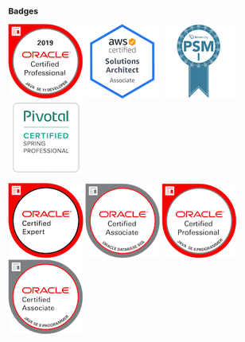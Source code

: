 ### Badges

[![oracle-certified-professional-11](images/oracle-certified-professional-java-se-11-developer.png)](https://www.youracclaim.com/badges/e7b6cbd9-ab31-4650-8617-dcc4ebf03dc2/public_url)
[![awssaa](images/awssaa.png)](https://www.certmetrics.com/amazon/public/badge.aspx?i=1&t=c&d=2018-12-10&ci=AWS00674089)
[![psmi](images/psmi.png)](https://www.scrum.org/certificates/458165)
[![spring](images/spring.png)](http://bcert.me/sprnwajhq)

[![oracle-certified-expert](images/oracle-certified-expert-java-ee-6-web-component-developer.png)](https://www.youracclaim.com/badges/854e1c22-2819-431d-a2cd-f7fe03a62c3e/public_url)
[![oracle-database-sql-certified-associate](images/oracle-database-sql-certified-associate.png)](https://www.youracclaim.com/badges/1e154615-41ee-4933-a1a9-c27459055de3/public_url)
[![oracle-certified-professional-8](images/oracle-certified-professional-java-se-8-programmer.png)](https://www.youracclaim.com/badges/b02532dc-bcec-4622-a9e6-1a03df9fbe5b/public_url)
[![oracle-certified-associate](images/oracle-certified-associate-java-se-8-programmer.png)](https://www.youracclaim.com/badges/21580ed4-a2f5-4f05-92b6-d4773f1dae1a/public_url)
